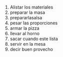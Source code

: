 1. Alistar los materiales
2. preparar la masa
3. prepararlasalsa
4. pesar las proporciones 
5. armar la pizza
6. llevar al horno 
7. sacar cuando este lista
8. servir en la mesa
9. decir buen provecho